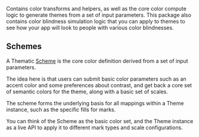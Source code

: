 Contains color transforms and helpers, as well as the core color compute logic to generate themes from a set of input parameters. This package also contains color blindness simulation logic that you can apply to themes to see how your app will look to people with various color blindnesses.

## Schemes

A Thematic [Scheme](src/interfaces.ts) is the core color definition derived from a set of input parameters.

The idea here is that users can submit basic color parameters such as an accent color and some preferences about contrast,
and get back a core set of semantic colors for the theme, along with a basic set of scales.

The scheme forms the underlying basis for all mappings within a Theme instance, such as the specific fills for marks.

You can think of the Scheme as the basic color set, and the Theme instance as a live API to apply it to different mark types and scale configurations.
